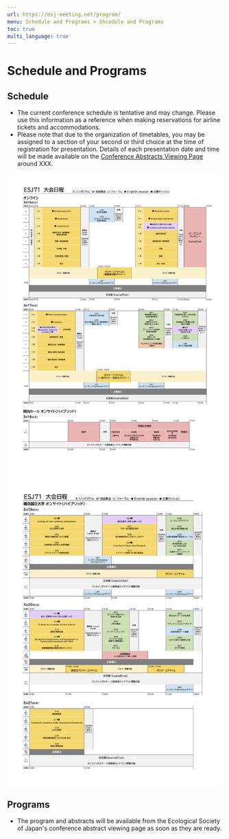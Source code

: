 ```yaml
---
url: https://esj-meeting.net/program/
menu: Schedule and Programs > Shcedule and Programs
toc: true
multi_language: true
---
```


# Schedule and Programs

## Schedule
<!---以下の二点は、html作成時に赤字にした方が良い--->
- The current conference schedule is tentative and may change. Please use this information as a reference when making reservations for airline tickets and accommodations.
- Please note that due to the organization of timetables, you may be assigned to a section of your second or third choice at the time of registration for presentation. Details of each presentation date and time will be made available on the [Conference Abstracts Viewing Page](https://esj.ne.jp/meeting/abst/index.html) around XXX.

<!---現状、ESJ71の日程画像を試験的に入れている。レビュー時に差し替え--->
![大会日程（暫定）1](../media/timetable_20240112_ja_p1.png)
![大会日程（暫定）2](../media/timetable_20240112_ja_p2.png)

## Programs

- The program and abstracts will be available from the Ecological Society of Japan's conference abstract viewing page as soon as they are ready.